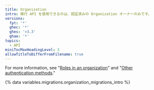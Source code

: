 ```yaml
---
title: Organization
intro: 移行 API を使用できるのは、認証済みの Organization オーナーのみです。
versions:
  fpt: '*'
  ghec: '*'
  ghes: '>3.3'
  ghae: '*'
topics:
  - API
miniTocMaxHeadingLevel: 3
allowTitleToDifferFromFilename: true
---
```


For more information, see "[Roles in an organization](/organizations/managing-peoples-access-to-your-organization-with-roles/roles-in-an-organization#permission-levels-for-an-organization)" and "[Other authentication methods](/rest/overview/other-authentication-methods)."

{% data variables.migrations.organization_migrations_intro %}
